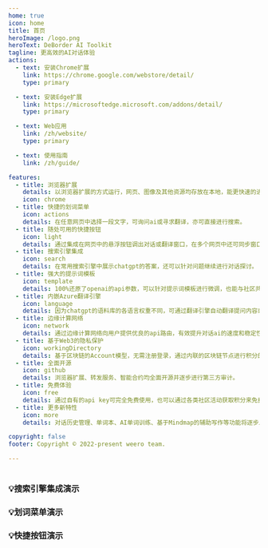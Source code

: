 ```yaml
---
home: true
icon: home
title: 首页
heroImage: /logo.png
heroText: DeBorder AI Toolkit
tagline: 更高效的AI对话体验
actions:
  - text: 安装Chrome扩展
    link: https://chrome.google.com/webstore/detail/
    type: primary

  - text: 安装Edge扩展
    link: https://microsoftedge.microsoft.com/addons/detail/
    type: primary

  - text: Web应用
    link: /zh/website/
    type: primary

  - text: 使用指南
    link: /zh/guide/

features:
  - title: 浏览器扩展
    details: 以浏览器扩展的方式运行，网页、图像及其他资源均存放在本地，能更快速的进行使用。
    icon: chrome
  - title: 快捷的划词菜单
    icon: actions
    details: 在任意网页中选择一段文字，可询问ai或寻求翻译，亦可直接进行搜索。
  - title: 随处可用的快捷按钮
    icon: light
    details: 通过集成在网页中的悬浮按钮调出对话或翻译窗口，在多个网页中还可同步窗口状态。
  - title: 搜索引擎集成
    icon: search
    details: 在常用搜索引擎中展示chatgpt的答案，还可以针对问题继续进行对话探讨。
  - title: 强大的提示词模板
    icon: template
    details: 100%还原了openai的api参数，可以针对提示词模板进行微调，也能与社区共享。
  - title: 内嵌Azure翻译引擎
    icon: language
    details: 因为chatgpt的语料库的各语言权重不同，可通过翻译引擎自动翻译提问内容或回答。
  - title: 边缘计算网络
    icon: network
    details: 通过边缘计算网络向用户提供优良的api路由，有效提升对话ai的速度和稳定性。
  - title: 基于Web3的隐私保护
    icon: workingDirectory
    details: 基于区块链的Account模型，无需注册登录，通过内联的区块链节点进行积分的管理。
  - title: 全面开源
    icon: github
    details: 浏览器扩展、转发服务、智能合约均全面开源并逐步进行第三方审计。
  - title: 免费体验
    icon: free
    details: 通过自有的api key可完全免费使用，也可以通过各类社区活动获取积分来免费使用。
  - title: 更多新特性
    icon: more
    details: 对话历史管理、单词本、AI单词训练、基于Mindmap的辅助写作等功能将逐步上线。

copyright: false
footer: Copyright © 2022-present weero team.

---
```

#

### 💡搜索引擎集成演示
<VideoPlayer src="/media/demo1.mp4"  type="video/mp4" poster="/poster.svg"/>

### 💡划词菜单演示
<VideoPlayer src="/media/demo1.mp4"  type="video/mp4"/>

### 💡快捷按钮演示
<VideoPlayer src="/media/demo1.mp4"  type="video/mp4"/>
